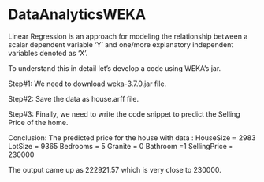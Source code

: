 # DataAnalyticsWEKA
Linear Regression is an approach for modeling the relationship between a scalar dependent variable ‘Y’ and one/more explanatory independent variables denoted as ‘X’.

To understand this in detail let’s develop a code using WEKA’s jar.

Step#1: We need to download weka-3.7.0.jar file.

Step#2: Save the data as house.arff file.

Step#3: Finally, we need to write the code snippet to predict the Selling Price of the home.


Conclusion:
The predicted price for the house with data :
HouseSize = 2983
LotSize = 9365
Bedrooms = 5
Granite = 0
Bathroom =1
SellingPrice = 230000

The output came up as 222921.57 which is very close to 230000.
